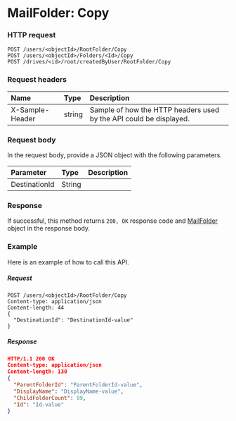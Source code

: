 # MailFolder: Copy


### HTTP request
```http
POST /users/<objectId>/RootFolder/Copy
POST /users/<objectId>/Folders/<Id>/Copy
POST /drives/<id>/root/createdByUser/RootFolder/Copy

```
### Request headers
| Name       | Type | Description|
|:---------------|:--------|:----------|
| X-Sample-Header  | string  | Sample of how the HTTP headers used by the API could be displayed.|

### Request body
In the request body, provide a JSON object with the following parameters.

| Parameter	   | Type	|Description|
|:---------------|:--------|:----------|
|DestinationId|String||

### Response
If successful, this method returns `200, OK` response code and [MailFolder](../resources/mailfolder.md) object in the response body.

### Example
Here is an example of how to call this API.
##### Request
```http
POST /users/<objectId>/RootFolder/Copy
Content-type: application/json
Content-length: 44
{
  "DestinationId": "DestinationId-value"
}
```
##### Response
```json
HTTP/1.1 200 OK
Content-type: application/json
Content-length: 130
{
  "ParentFolderId": "ParentFolderId-value",
  "DisplayName": "DisplayName-value",
  "ChildFolderCount": 99,
  "Id": "Id-value"
}
```

<!-- uuid: 552a5e6a-bc55-49fc-b047-4432074795d3
2015-10-09 15:58:17 UTC -->